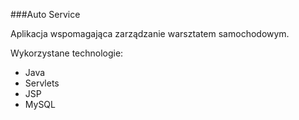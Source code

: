 ###Auto Service

Aplikacja wspomagająca zarządzanie warsztatem samochodowym.

Wykorzystane technologie:
- Java
- Servlets
- JSP
- MySQL